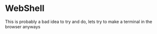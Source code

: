 # WebShell

This is probably a bad idea to try and do, lets try to make a terminal in the browser anyways
